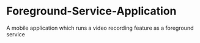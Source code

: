 # Foreground-Service-Application
A mobile application which runs a video recording feature as a foreground service
